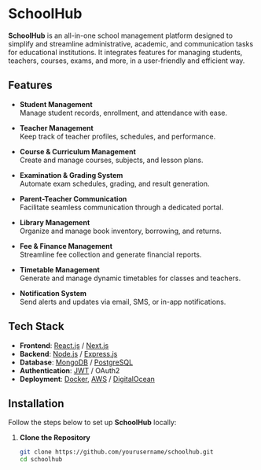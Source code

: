 # SchoolHub

**SchoolHub** is an all-in-one school management platform designed to simplify and streamline administrative, academic, and communication tasks for educational institutions. It integrates features for managing students, teachers, courses, exams, and more, in a user-friendly and efficient way.

## Features

- **Student Management**  
  Manage student records, enrollment, and attendance with ease.

- **Teacher Management**  
  Keep track of teacher profiles, schedules, and performance.

- **Course & Curriculum Management**  
  Create and manage courses, subjects, and lesson plans.

- **Examination & Grading System**  
  Automate exam schedules, grading, and result generation.

- **Parent-Teacher Communication**  
  Facilitate seamless communication through a dedicated portal.

- **Library Management**  
  Organize and manage book inventory, borrowing, and returns.

- **Fee & Finance Management**  
  Streamline fee collection and generate financial reports.

- **Timetable Management**  
  Generate and manage dynamic timetables for classes and teachers.

- **Notification System**  
  Send alerts and updates via email, SMS, or in-app notifications.

## Tech Stack

- **Frontend**: [React.js](https://reactjs.org/) / [Next.js](https://nextjs.org/)  
- **Backend**: [Node.js](https://nodejs.org/) / [Express.js](https://expressjs.com/)  
- **Database**: [MongoDB](https://www.mongodb.com/) / [PostgreSQL](https://www.postgresql.org/)  
- **Authentication**: [JWT](https://jwt.io/) / OAuth2  
- **Deployment**: [Docker](https://www.docker.com/), [AWS](https://aws.amazon.com/) / [DigitalOcean](https://www.digitalocean.com/)

## Installation

Follow the steps below to set up **SchoolHub** locally:

1. **Clone the Repository**  
   ```bash
   git clone https://github.com/yourusername/schoolhub.git
   cd schoolhub
